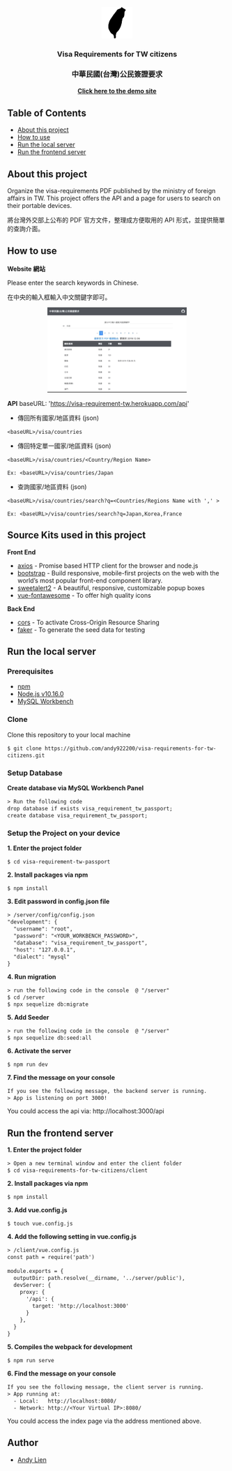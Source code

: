 <p align="center">
  <a href="https://visa-requirement-tw.herokuapp.com/#/">
    <img src="./client/public/static/logo-256px.png" alt="TaiwanLogo" width="72" height="72">
  </a>
</p>

<h3 align="center"> Visa Requirements for TW citizens </h3>
<h3 align="center"> 中華民國(台灣)公民簽證要求</h3>
<a href="https://visa-requirement-tw.herokuapp.com/#/">
  <h4 align="center">Click here to the demo site</h4>
</a>

## Table of Contents
- [About this project](#about-this-project)
- [How to use](#how-to-use)
- [Run the local server](#run-the-local-server)
- [Run the frontend server](#run-the-frontend-server)

## About this project 
<p>Organize the visa-requirements PDF published by the ministry of foreign affairs in TW. This project offers the API and a page for users to search on their portable devices.</p>
<p>將台灣外交部上公布的 PDF 官方文件，整理成方便取用的 API 形式，並提供簡單的查詢介面。</p>

## How to use
**Website 網站**
<p>Please enter the search keywords in Chinese.</p>
<p>在中央的輸入框輸入中文關鍵字即可。</p>
<p align="center">
    <img src="./client/public/static/demo.gif" alt="Website Demo">
</p>

**API**
baseURL: 'https://visa-requirement-tw.herokuapp.com/api'
- 傳回所有國家/地區資料 (json)
```
<baseURL>/visa/countries
```
- 傳回特定單一國家/地區資料 (json)
```
<baseURL>/visa/countries/<Country/Region Name>
```
```
Ex: <baseURL>/visa/countries/Japan
```
- 查詢國家/地區資料 (json)
```
<baseURL>/visa/countries/search?q=<Countries/Regions Name with ',' >
```
```
Ex: <baseURL>/visa/countries/search?q=Japan,Korea,France
```

## Source Kits used in this project
**Front End**
- [axios](https://github.com/axios/axios) - Promise based HTTP client for the browser and node.js
- [bootstrap](https://getbootstrap.com/) - Build responsive, mobile-first projects on the web with the world’s most popular front-end component library.
- [sweetalert2](https://sweetalert2.github.io/) - A beautiful, responsive, customizable popup boxes
- [vue-fontawesome](https://github.com/FortAwesome/vue-fontawesome) - To offer high quality icons

**Back End**
- [cors](https://www.npmjs.com/package/cors) - To activate Cross-Origin Resource Sharing
- [faker](https://www.npmjs.com/package/faker) - To generate the seed data for testing

## Run the local server
### Prerequisites
- [npm](https://www.npmjs.com/get-npm)
- [Node.js v10.16.0](https://nodejs.org/en/download/)
- [MySQL Workbench](https://dev.mysql.com/downloads/workbench/)

### Clone

Clone this repository to your local machine

```
$ git clone https://github.com/andy922200/visa-requirements-for-tw-citizens.git
```
### Setup Database
**Create database via MySQL Workbench Panel**

```
> Run the following code
drop database if exists visa_requirement_tw_passport;
create database visa_requirement_tw_passport;
```

### Setup the Project on your device
**1. Enter the project folder**
```
$ cd visa-requirement-tw-passport
```
**2. Install packages via npm**

```
$ npm install
```
**3. Edit password in config.json file**
```
> /server/config/config.json
"development": {
  "username": "root",
  "password": "<YOUR_WORKBENCH_PASSWORD>",
  "database": "visa_requirement_tw_passport",
  "host": "127.0.0.1",
  "dialect": "mysql"
}
```
**4. Run migration**
```
> run the following code in the console  @ "/server"
$ cd /server
$ npx sequelize db:migrate
```
**5. Add Seeder**
```
> run the following code in the console  @ "/server"
$ npx sequelize db:seed:all
```
**6. Activate the server**
```
$ npm run dev
```
**7. Find the message on your console**
```
If you see the following message, the backend server is running.
> App is listening on port 3000!
```
You could access the api via: http://localhost:3000/api

## Run the frontend server
**1. Enter the project folder**
```
> Open a new terminal window and enter the client folder
$ cd visa-requirements-for-tw-citizens/client
```
**2. Install packages via npm**
```
$ npm install
```
**3. Add vue.config.js**
```
$ touch vue.config.js
```
**4. Add the following setting in vue.config.js**
```
> /client/vue.config.js
const path = require('path')

module.exports = {
  outputDir: path.resolve(__dirname, '../server/public'),
  devServer: {
    proxy: {
      '/api': {
        target: 'http://localhost:3000'
      }
    },
  }
}
```
**5. Compiles the webpack for development**
```
$ npm run serve
```
**6. Find the message on your console**
```
If you see the following message, the client server is running.
> App running at:
  - Local:   http://localhost:8080/
  - Network: http://<Your Virtual IP>:8080/
```
You could access the index page via the address mentioned above.

## Author
- [Andy Lien](https://github.com/andy922200)
